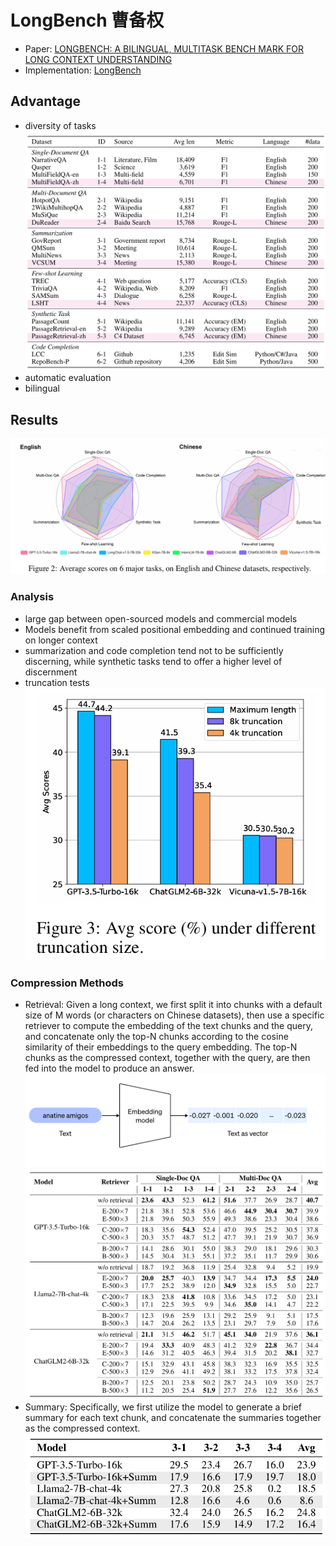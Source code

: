 # LongBench 曹备权
- Paper: [LONGBENCH: A BILINGUAL, MULTITASK BENCH
MARK FOR LONG CONTEXT UNDERSTANDING](https://arxiv.org/pdf/2308.14508.pdf)
- Implementation: [LongBench](https://github.com/THUDM/LongBench/blob/main/)

## Advantage
- diversity of tasks
![alt text](image.png)
- automatic evaluation
- bilingual

## Results
![alt text](image-1.png)
### Analysis
- large gap between open-sourced models and commercial models
- Models benefit from scaled positional embedding and continued training on longer context
- summarization and code completion tend not to be sufficiently discerning, while synthetic tasks tend to offer a higher level of discernment
- truncation tests
![alt text](image-2.png)
### Compression Methods
- Retrieval: Given a long context, we first split it into chunks with a default size of M words (or characters on Chinese datasets), then use a specific retriever to compute the embedding of the text chunks and the query, and concatenate only the top-N chunks according to the cosine similarity of their embeddings to the query embedding. The top-N chunks as the compressed context, together with the query, are then fed into the model to produce an answer.
![alt text](image-5.png)
![alt text](image-3.png) 
- Summary: Specifically, we first utilize the model to generate a brief summary for each text chunk, and concatenate the summaries together as the compressed context.
![alt text](image-4.png)